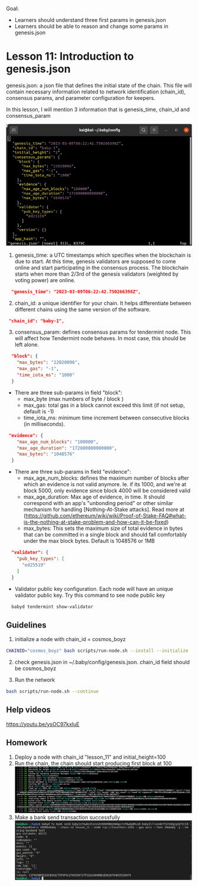 Goal:
* Learners should understand three first params in genesis.json
* Learners should be able to reason and change some params in genesis.json

# Lesson 11: Introduction to genesis.json

genesis.json: a json file that defines the initial state of the chain. This file will contain necessary information related to network identification (chain_id), consensus params, and parameter configuration for keepers.

In this lesson, I will mention 3 information that is genesis_time, chain_id and consensus_param

![client configuration](images/genesis.png)

1. genesis_time: a UTC timestamps which specifies when the blockchain is due to start. At this time, genesis validators are supposed to come online and start participating in the consensus process. The blockchain starts when more than 2/3rd of the genesis validators (weighted by voting power) are online.
```json
  "genesis_time": "2023-03-09T06:22:42.750266398Z",
```

2. chain_id: a unique identifier for your chain. It helps differentiate between different chains using the same version of the software.
```json
 "chain_id": "baby-1",
```

3. consensus_param: defines consensus params for tendermint node. This will affect how Tendermint node behaves. In most case, this should be left alone.

```json
  "block": {
    "max_bytes": "22020096",
    "max_gas": "-1",
    "time_iota_ms": "1000"
  }
```
* There are three sub-params in field "block":
  * max_byte (max numbers of byte / block )
  * max_gas: total gas in a block cannot exceed this limit (if not setup, default is -1)
  * time_iota_ms: minimum time increment between consecutive blocks (in milliseconds).

```json
 "evidence": {
    "max_age_num_blocks": "100000",
    "max_age_duration": "172800000000000",
    "max_bytes": "1048576"
  }
```
* There are three sub-params in field "evidence":
  * max_age_num_blocks: defines the maximum number of blocks after which an evidence is not valid anymore. Ie. if its 1000, and we're at block 5000, only evidence since block 4000 will be considered valid
  * max_age_duration: Max age of evidence, in time. It should correspond with an app's "unbonding period" or other similar mechanism for handling [Nothing-At-Stake attacks]. Read more at (https://github.com/ethereum/wiki/wiki/Proof-of-Stake-FAQ#what-is-the-nothing-at-stake-problem-and-how-can-it-be-fixed)
  * max_bytes: This sets the maximum size of total evidence in bytes that can be committed in a single block and should fall comfortably under the max block bytes. Default is 1048576 or 1MB
  
```json
  "validator": {
    "pub_key_types": [
      "ed25519"
    ]
  }
```
* Validator public key configuration. Each node will have an unique validator public key. Try this command to see node public key

```bash
  babyd tendermint show-validator
```

## Guidelines

1. initialize a node with chain_id = cosmos_boyz
```bash
CHAINID="cosmos_boyz" bash scripts/run-node.sh --install --initialize
```

2. check genesis.json in ~/.baby/config/genesis.json. chain_id field should be cosmos_boyz

3. Run the network
```bash
bash scripts/run-node.sh --continue
```

## Help videos
https://youtu.be/ysOC97kxIuE

## Homework
1. Deploy a node with chain_id "lesson_11" and initial_height=100
2. Run the chain, the chain should start producing first block at 100
![first block](images/first_block.png)
3. Make a bank send transaction successfully
![client configuration](images/tx_bank.png)